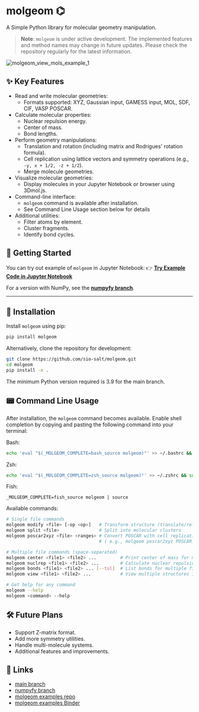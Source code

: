 # molgeom ⌬
A Simple Python library for molecular geometry manipulation.

> **Note**: `molgeom` is under active development. The implemented features and method names may change in future updates. Please check the repository regularly for the latest information.

![molgeom_view_mols_example_1](https://github.com/user-attachments/assets/c6e7775c-6e07-4c99-8760-e4f7b7cc2679)


## ✨ Key Features
- Read and write molecular geometries:
  - Formats supported: XYZ, Gaussian input, GAMESS input, MOL, SDF, CIF, VASP POSCAR.
- Calculate molecular properties:
  - Nuclear repulsion energy.
  - Center of mass.
  - Bond lengths.
- Perform geometry manipulations:
  - Translation and rotation (including matrix and Rodrigues' rotation formula).
  - Cell replication using lattice vectors and symmetry operations (e.g., `-y, x + 1/2, -z + 1/2`).
  - Merge molecule geometries.
- Visualize molecular geometries:
  - Display molecules in your Jupyter Notebook or browser using 3Dmol.js.
- Command-line interface:
  - `molgeom` command is available after installation.
  - See Command Line Usage section below for details
- Additional utilities:
  - Filter atoms by element.
  - Cluster fragments.
  - Identify bond cycles.


## 🚀 Getting Started

You can try out example of `molgeom` in Jupyter Notebook:
👉 [**Try Example Code in Jupyter Notebook**](https://mybinder.org/v2/gh/sio-salt/molgeom-examples/main?urlpath=lab/tree/notebooks/tutorial1.ipynb)

For a version with NumPy, see the [**numpyfy branch**](https://github.com/sio-salt/molgeom/tree/numpyfy).

---


## 🔽 Installation
Install `molgeom` using pip:
```bash
pip install molgeom
```
Alternatively, clone the repository for development:

```bash
git clone https://github.com/sio-salt/molgeom.git
cd molgeom
pip install -e .
```
The minimum Python version required is 3.9 for the main branch.


## 📟 Command Line Usage
After installation, the `molgeom` command becomes available. Enable shell completion by copying and pasting the following command into your terminal:

Bash:
```bash
echo 'eval "$(_MOLGEOM_COMPLETE=bash_source molgeom)"' >> ~/.bashrc && source ~/.bashrc
```

Zsh:
```zsh
echo 'eval "$(_MOLGEOM_COMPLETE=zsh_source molgeom)"' >> ~/.zshrc && source ~/.zshrc
```

Fish:
```fish
_MOLGEOM_COMPLETE=fish_source molgeom | source
```

Available commands:
```bash
# Single file commands
molgeom modify <file> [-op <op>]   # Transform structure (translate/reflect/rotate)
molgeom split <file>               # Split into molecular clusters
molgeom poscar2xyz <file> <ranges> # Convert POSCAR with cell replication
                                   # ( e.g., molgeom poscar2xyz POSCAR_H2O -1 2 -1 0 1 2 )

# Multiple file commands (space-separated)
molgeom center <file1> <file2> ...         # Print center of mass for multiple files
molgeom nuclrep <file1> <file2> ...        # Calculate nuclear repulsion energy for multiple files
molgeom bonds <file1> <file2> ... [--tol]  # List bonds for multiple files
molgeom view <file1> <file2> ...           # View multiple structures in browser

# Get help for any command
molgeom --help
molgeom <command> --help
```


## 🛠️ Future Plans
- Support Z-matrix format.
- Add more symmetry utilities.
- Handle multi-molecule systems.
- Additional features and improvements.


## 🔗 Links
- [main branch](https://github.com/sio-salt/molgeom/tree/main)
- [numpyfy branch](https://github.com/sio-salt/molgeom/tree/numpyfy)
- [molgeom examples repo](https://github.com/sio-salt/molgeom-examples/tree/main)
- [molgeom examples Binder](https://mybinder.org/v2/gh/sio-salt/molgeom-examples/main?urlpath=lab/tree/notebooks/tutorial1.ipynb)
